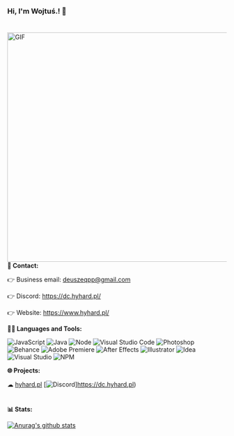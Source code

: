 ### Hi, I'm Wojtuś.! 👋
#

<img align="right" alt="GIF" width="527px" src="https://media2.giphy.com/media/65l4Oe67kg3MyyYxPc/giphy.gif" />

**💬 Contact:**

   👉 Business email: deuszeqpp@gmail.com
  
   👉 Discord: https://dc.hyhard.pl/
  
   👉 Website: https://www.hyhard.pl/
  

**👩‍💻 Languages and Tools:**

![JavaScript](https://badges.aleen42.com/src/javascript.svg) 
![Java](https://badges.aleen42.com/src/java.svg)
![Node](https://badges.aleen42.com/src/node.svg)
![Visual Studio Code](https://badges.aleen42.com/src/visual_studio_code.svg)
![Photoshop](https://badges.aleen42.com/src/photoshop.svg)
![Behance](https://badges.aleen42.com/src/behance.svg)
![Adobe Premiere](https://badges.aleen42.com/src/premiere.svg)
![After Effects](https://badges.aleen42.com/src/after_effects.svg)
![Illustrator](https://badges.aleen42.com/src/illustrator.svg)
![Idea](https://badges.aleen42.com/src/idea.svg)
![Visual Studio](https://badges.aleen42.com/src/visual_studio.svg)
![NPM](https://badges.aleen42.com/src/npm.svg)




**🌐 Projects:**

  ☁ [hyhard.pl](https://dc.hyhard.pl/)
  [![Discord](https://img.shields.io/discord/591914197219016707.svg?label=&logo=discord&logoColor=ffffff&color=7389D8&labelColor=6A7EC2)]https://dc.hyhard.pl)

#
**📊 Stats:**

[![Anurag's github stats](https://github-readme-stats.vercel.app/api?username=wojtus1g&theme=blue-green)](https://github.com/wojtus1g/github-readme-stats)
